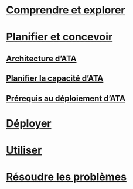 # [Comprendre et explorer](/advanced-threat-analytics/understand-explore/what-is-ata)
# [Planifier et concevoir](ata-architecture.md)
## [Architecture d’ATA](ata-architecture.md)
## [Planifier la capacité d’ATA](ata-capacity-planning.md)
## [Prérequis au déploiement d’ATA](ata-prerequisites.md)
# [Déployer](/advanced-threat-analytics/deploy-use/preinstall-ata)
# [Utiliser](/advanced-threat-analytics/deploy-use/operate-ata)
# [Résoudre les problèmes](/advanced-threat-analytics/troubleshoot/troubleshooting-ata-known-errors)


<!--HONumber=Oct16_HO5-->


